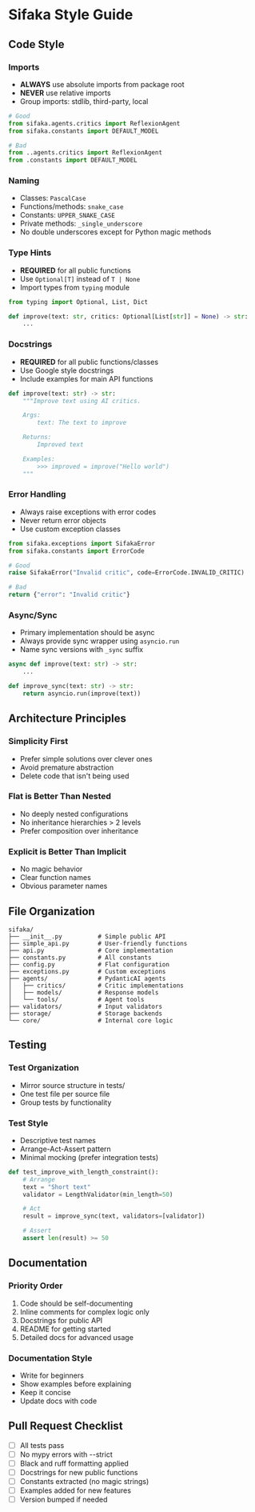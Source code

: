 # Sifaka Style Guide

## Code Style

### Imports
- **ALWAYS** use absolute imports from package root
- **NEVER** use relative imports
- Group imports: stdlib, third-party, local

```python
# Good
from sifaka.agents.critics import ReflexionAgent
from sifaka.constants import DEFAULT_MODEL

# Bad
from ..agents.critics import ReflexionAgent
from .constants import DEFAULT_MODEL
```

### Naming
- Classes: `PascalCase`
- Functions/methods: `snake_case`
- Constants: `UPPER_SNAKE_CASE`
- Private methods: `_single_underscore`
- No double underscores except for Python magic methods

### Type Hints
- **REQUIRED** for all public functions
- Use `Optional[T]` instead of `T | None`
- Import types from `typing` module

```python
from typing import Optional, List, Dict

def improve(text: str, critics: Optional[List[str]] = None) -> str:
    ...
```

### Docstrings
- **REQUIRED** for all public functions/classes
- Use Google style docstrings
- Include examples for main API functions

```python
def improve(text: str) -> str:
    """Improve text using AI critics.

    Args:
        text: The text to improve

    Returns:
        Improved text

    Examples:
        >>> improved = improve("Hello world")
    """
```

### Error Handling
- Always raise exceptions with error codes
- Never return error objects
- Use custom exception classes

```python
from sifaka.exceptions import SifakaError
from sifaka.constants import ErrorCode

# Good
raise SifakaError("Invalid critic", code=ErrorCode.INVALID_CRITIC)

# Bad
return {"error": "Invalid critic"}
```

### Async/Sync
- Primary implementation should be async
- Always provide sync wrapper using `asyncio.run`
- Name sync versions with `_sync` suffix

```python
async def improve(text: str) -> str:
    ...

def improve_sync(text: str) -> str:
    return asyncio.run(improve(text))
```

## Architecture Principles

### Simplicity First
- Prefer simple solutions over clever ones
- Avoid premature abstraction
- Delete code that isn't being used

### Flat is Better Than Nested
- No deeply nested configurations
- No inheritance hierarchies > 2 levels
- Prefer composition over inheritance

### Explicit is Better Than Implicit
- No magic behavior
- Clear function names
- Obvious parameter names

## File Organization

```
sifaka/
├── __init__.py          # Simple public API
├── simple_api.py        # User-friendly functions
├── api.py               # Core implementation
├── constants.py         # All constants
├── config.py            # Flat configuration
├── exceptions.py        # Custom exceptions
├── agents/              # PydanticAI agents
│   ├── critics/         # Critic implementations
│   ├── models/          # Response models
│   └── tools/           # Agent tools
├── validators/          # Input validators
├── storage/             # Storage backends
└── core/                # Internal core logic
```

## Testing

### Test Organization
- Mirror source structure in tests/
- One test file per source file
- Group tests by functionality

### Test Style
- Descriptive test names
- Arrange-Act-Assert pattern
- Minimal mocking (prefer integration tests)

```python
def test_improve_with_length_constraint():
    # Arrange
    text = "Short text"
    validator = LengthValidator(min_length=50)

    # Act
    result = improve_sync(text, validators=[validator])

    # Assert
    assert len(result) >= 50
```

## Documentation

### Priority Order
1. Code should be self-documenting
2. Inline comments for complex logic only
3. Docstrings for public API
4. README for getting started
5. Detailed docs for advanced usage

### Documentation Style
- Write for beginners
- Show examples before explaining
- Keep it concise
- Update docs with code

## Pull Request Checklist

- [ ] All tests pass
- [ ] No mypy errors with --strict
- [ ] Black and ruff formatting applied
- [ ] Docstrings for new public functions
- [ ] Constants extracted (no magic strings)
- [ ] Examples added for new features
- [ ] Version bumped if needed
